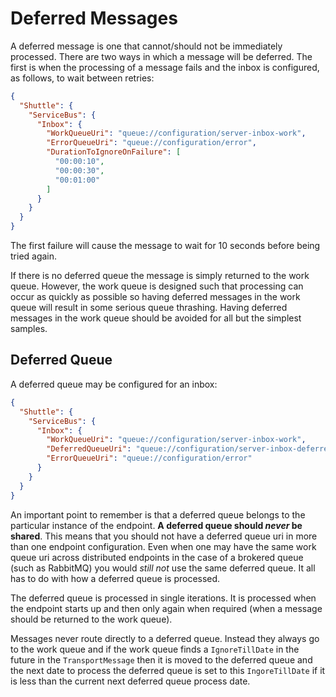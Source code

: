 # Deferred Messages

A deferred message is one that cannot/should not be immediately processed.  There are two ways in which a message will be deferred.  The first is when the processing of a message fails and the inbox is configured, as follows, to wait between retries:

```json
{
  "Shuttle": {
    "ServiceBus": {
      "Inbox": {
        "WorkQueueUri": "queue://configuration/server-inbox-work",
        "ErrorQueueUri": "queue://configuration/error",
        "DurationToIgnoreOnFailure": [
          "00:00:10",
          "00:00:30",
          "00:01:00"
        ] 
      }
    }
  }
}
```

The first failure will cause the message to wait for 10 seconds before being tried again.

If there is no deferred queue the message is simply returned to the work queue.  However, the work queue is designed such that processing can occur as quickly as possible so having deferred messages in the work queue will result in some serious queue thrashing.  Having deferred messages in the work queue should be avoided for all but the simplest samples.

## Deferred Queue

A deferred queue may be configured for an inbox:

```json
{
  "Shuttle": {
    "ServiceBus": {
      "Inbox": {
        "WorkQueueUri": "queue://configuration/server-inbox-work",
        "DeferredQueueUri": "queue://configuration/server-inbox-deferred",
        "ErrorQueueUri": "queue://configuration/error"
      }
    }
  }
}
```

An important point to remember is that a deferred queue belongs to the particular instance of the endpoint.  **A deferred queue should *never* be shared**.  This means that you should not have a deferred queue uri in more than one endpoint configuration.  Even when one may have the same work queue uri across distributed endpoints in the case of a brokered queue (such as RabbitMQ) you would *still not* use the same deferred queue.  It all has to do with how a deferred queue is processed.

The deferred queue is processed in single iterations.  It is processed when the endpoint starts up and then only again when required (when a message should be returned to the work queue).

Messages never route directly to a deferred queue.  Instead they always go to the work queue and if the work queue finds a `IgnoreTillDate` in the future in the `TransportMessage` then it is moved to the deferred queue and the next date to process the deferred queue is set to this `IngoreTillDate` if it is less than the current next deferred queue process date.
